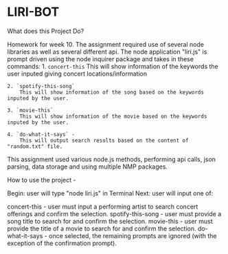 # LIRI-BOT

What does this Project Do?

Homework for week 10.
The assignment required use of several node libraries as well as several different api.
The node application "liri.js" is prompt driven using the node inquirer package and takes in these commands:
    1. `concert-this`
        This will show information of the keywords the user inputed giving concert locations/information

    2. `spotify-this-song`
        This will show information of the song based on the keywords inputed by the user.

    3. `movie-this`
        This will show information of the movie based on the keywords inputed by the user.
    
    4. `do-what-it-says` - 
        This will output search results based on the content of "random.txt" file.
        

This assignment used various node.js methods, performing api calls, json parsing, data storage and using multiple NMP packages.

How to use the project -

Begin: user will type "node liri.js" in Terminal
Next: user will input one of:

concert-this - user must input a performing artist to search concert offerings and confirm the selection.
spotify-this-song - user must provide a song title to search for and confirm the selection.
movie-this - user must provide the title of a movie to search for and confirm the selection.
do-what-it-says - once selected, the remaining prompts are ignored (with the exception of the confirmation prompt).
